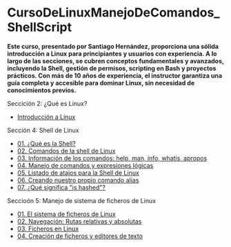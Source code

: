 # CursoDeLinuxManejoDeComandos_ShellScript

**Este curso, presentado por Santiago Hernández, proporciona una sólida introducción a Linux para principiantes y usuarios con experiencia. A lo largo de las secciones, se cubren conceptos fundamentales y avanzados, incluyendo la Shell, gestión de permisos, scripting en Bash y proyectos prácticos. Con más de 10 años de experiencia, el instructor garantiza una guía completa y accesible para dominar Linux, sin necesidad de conocimientos previos.**

Seccición 2: ¿Qué es Linux?
* [Introducción a Linux](https://github.com/KIRIL13POK/CursoDeLinuxManejoDeComandos_ShellScript/blob/main/introduccionAlLinux.md)
  
Sección 4: Shell de Linux

* [01. ¿Qué es la Shell?](https://github.com/KIRIL13POK/CursoDeLinuxManejoDeComandos_ShellScript/blob/main/seccion_4_Shell/01_shell.md)
* [02. Comandos de la shell de Linux](https://github.com/KIRIL13POK/CursoDeLinuxManejoDeComandos_ShellScript/blob/main/seccion_4_Shell/02_Comandos_de_la_shell_de_Linux.md)
* [03. Información de los comandos: help, man, info, whatis, apropos](https://github.com/KIRIL13POK/CursoDeLinuxManejoDeComandos_ShellScript/blob/main/seccion_4_Shell/03_InformacionDeLosComandos_help_man_info_whatis_apropos.md)
* [04. Manejo de comandos y expresiones lógicas](https://github.com/KIRIL13POK/CursoDeLinuxManejoDeComandos_ShellScript/blob/main/seccion_4_Shell/04_ManejoDeComandosYExpresionesL%C3%B3gicas.md)
* [05. Listado de atajos para la Shell de Linux](https://github.com/KIRIL13POK/CursoDeLinuxManejoDeComandos_ShellScript/blob/main/seccion_4_Shell/05_Atajos_Shell_Linux.md)
* [ 06. Creando nuestro propio comando alias](https://github.com/KIRIL13POK/CursoDeLinuxManejoDeComandos_ShellScript/blob/main/seccion_4_Shell/06_Creando_Alias.md)
* [ 07. ¿Qué significa "is hashed"? ](https://github.com/KIRIL13POK/CursoDeLinuxManejoDeComandos_ShellScript/blob/main/seccion_4_Shell/07_Qu%C3%A9%20significa_is%20hashed.md)

Seccioón 5: Manejo de sistema de ficheros de Linux

* [01. El sistema de ficheros de Linux](https://github.com/KIRIL13POK/CursoDeLinuxManejoDeComandos_ShellScript/blob/main/seccion_5_Manejo_de_ficheros/01_El_sistema_de_fichero_Linux.md)
* [02.  Navegación: Rutas relativas y absolutas](https://github.com/KIRIL13POK/CursoDeLinuxManejoDeComandos_ShellScript/blob/main/seccion_5_Manejo_de_ficheros/02_Navegacion_tipo_de_rutas.md)
* [03. Ficheros en Linux ](https://github.com/KIRIL13POK/CursoDeLinuxManejoDeComandos_ShellScript/blob/main/seccion_5_Manejo_de_ficheros/03_Ficheros_en_Linux.md)
* [04. Creación de ficheros y editores de texto](https://github.com/KIRIL13POK/CursoDeLinuxManejoDeComandos_ShellScript/blob/main/seccion_5_Manejo_de_ficheros/04_Creacion_de_ficheros-Y_editores_de_texto.md)



